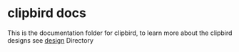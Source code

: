 <!--
 Copyright (c) 2023 Sri Lakshmi Kanthan P
 
 This software is released under the MIT License.
 https://opensource.org/licenses/MIT
-->

# clipbird docs

This is the documentation folder for clipbird, to learn more about the clipbird designs see [design](design) Directory
